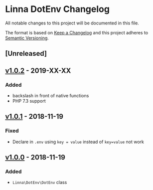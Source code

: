 
# Linna DotEnv Changelog

All notable changes to this project will be documented in this file.

The format is based on [Keep a Changelog](http://keepachangelog.com/) 
and this project adheres to [Semantic Versioning](http://semver.org/).

## [Unreleased]
## [v1.0.2](https://github.com/linna/dotenv/compare/v1.0.1...v1.0.2) - 2019-XX-XX

### Added
* backslash in front of native functions
* PHP 7.3 support

## [v1.0.1](https://github.com/linna/dotenv/compare/v1.0.0...v1.0.1) - 2018-11-19

### Fixed
* Declare in `.env` using `key = value` instead of `key=value` not work

## [v1.0.0](https://github.com/linna/dotenv/compare/v1.0.0...master) - 2018-11-19

### Added
* `Linna\DotEnv\DotEnv` class